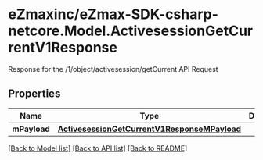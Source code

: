 # eZmaxinc/eZmax-SDK-csharp-netcore.Model.ActivesessionGetCurrentV1Response
Response for the /1/object/activesession/getCurrent API Request
## Properties

Name | Type | Description | Notes
------------ | ------------- | ------------- | -------------
**mPayload** | [**ActivesessionGetCurrentV1ResponseMPayload**](ActivesessionGetCurrentV1ResponseMPayload.md) |  | 

[[Back to Model list]](../README.md#documentation-for-models) [[Back to API list]](../README.md#documentation-for-api-endpoints) [[Back to README]](../README.md)

